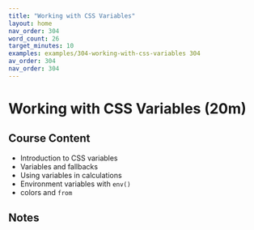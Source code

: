 ```yaml
---
title: "Working with CSS Variables"
layout: home
nav_order: 304
word_count: 26
target_minutes: 10
examples: examples/304-working-with-css-variables 304
av_order: 304
nav_order: 304
---
```

# Working with CSS Variables (20m)

## Course Content

- Introduction to CSS variables
- Variables and fallbacks
- Using variables in calculations
- Environment variables with `env()`
- colors and `from`

## Notes













